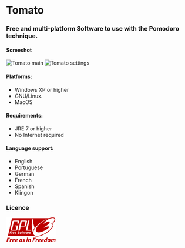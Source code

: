# Tomato

### Free and multi-platform Software to use with the Pomodoro technique.

#### Screeshot
![Tomato main](/images/projetc_tomato1.png)
![Tomato settings](/images/projetc_tomato2.png)

#### Platforms:
- Windows XP or higher
- GNU/Linux.
- MacOS
#### Requirements:
- JRE 7 or higher
- No Internet required

#### Language support:
- English
- Portuguese
- German
- French
- Spanish
- Klingon
### Licence
![GPLv3](gplv3-with-text-136x68.png) 

